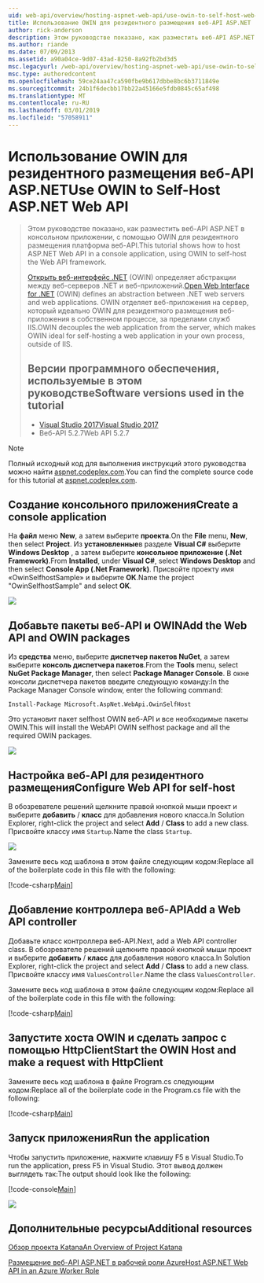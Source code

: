 ```yaml
---
uid: web-api/overview/hosting-aspnet-web-api/use-owin-to-self-host-web-api
title: Использование OWIN для резидентного размещения веб-API ASP.NET | Документация Майкрософт
author: rick-anderson
description: Этом руководстве показано, как разместить веб-API ASP.NET в консольном приложении, с помощью OWIN для резидентного размещения платформа веб-API. Откройте веб-интерфейс для .NET (OWIN) d...
ms.author: riande
ms.date: 07/09/2013
ms.assetid: a90a04ce-9d07-43ad-8250-8a92fb2bd3d5
msc.legacyurl: /web-api/overview/hosting-aspnet-web-api/use-owin-to-self-host-web-api
msc.type: authoredcontent
ms.openlocfilehash: 59ce24aa47ca590fbe9b617dbbe8bc6b3711849e
ms.sourcegitcommit: 24b1f6decbb17bb22a45166e5fdb0845c65af498
ms.translationtype: MT
ms.contentlocale: ru-RU
ms.lasthandoff: 03/01/2019
ms.locfileid: "57058911"
---
```

<a name="use-owin-to-self-host-aspnet-web-api"></a><span data-ttu-id="a3fa8-104">Использование OWIN для резидентного размещения веб-API ASP.NET</span><span class="sxs-lookup"><span data-stu-id="a3fa8-104">Use OWIN to Self-Host ASP.NET Web API</span></span> 
====================

> <span data-ttu-id="a3fa8-105">Этом руководстве показано, как разместить веб-API ASP.NET в консольном приложении, с помощью OWIN для резидентного размещения платформа веб-API.</span><span class="sxs-lookup"><span data-stu-id="a3fa8-105">This tutorial shows how to host ASP.NET Web API in a console application, using OWIN to self-host the Web API framework.</span></span>
>
> <span data-ttu-id="a3fa8-106">[Открыть веб-интерфейс .NET](http://owin.org) (OWIN) определяет абстракции между веб-серверов .NET и веб-приложений.</span><span class="sxs-lookup"><span data-stu-id="a3fa8-106">[Open Web Interface for .NET](http://owin.org) (OWIN) defines an abstraction between .NET web servers and web applications.</span></span> <span data-ttu-id="a3fa8-107">OWIN отделяет веб-приложения на сервер, который идеально OWIN для резидентного размещения веб-приложения в собственном процессе, за пределами служб IIS.</span><span class="sxs-lookup"><span data-stu-id="a3fa8-107">OWIN decouples the web application from the server, which makes OWIN ideal for self-hosting a web application in your own process, outside of IIS.</span></span>
>
> ## <a name="software-versions-used-in-the-tutorial"></a><span data-ttu-id="a3fa8-108">Версии программного обеспечения, используемые в этом руководстве</span><span class="sxs-lookup"><span data-stu-id="a3fa8-108">Software versions used in the tutorial</span></span>
>
>
> - [<span data-ttu-id="a3fa8-109">Visual Studio 2017</span><span class="sxs-lookup"><span data-stu-id="a3fa8-109">Visual Studio 2017</span></span>](https://visualstudio.microsoft.com/downloads/) 
> - <span data-ttu-id="a3fa8-110">Веб-API 5.2.7</span><span class="sxs-lookup"><span data-stu-id="a3fa8-110">Web API 5.2.7</span></span>


> [!NOTE]
> <span data-ttu-id="a3fa8-111">Полный исходный код для выполнения инструкций этого руководства можно найти [aspnet.codeplex.com](https://aspnet.codeplex.com/SourceControl/latest#Samples/WebApi/OwinSelfhostSample/ReadMe.txt).</span><span class="sxs-lookup"><span data-stu-id="a3fa8-111">You can find the complete source code for this tutorial at [aspnet.codeplex.com](https://aspnet.codeplex.com/SourceControl/latest#Samples/WebApi/OwinSelfhostSample/ReadMe.txt).</span></span>


## <a name="create-a-console-application"></a><span data-ttu-id="a3fa8-112">Создание консольного приложения</span><span class="sxs-lookup"><span data-stu-id="a3fa8-112">Create a console application</span></span>

<span data-ttu-id="a3fa8-113">На **файл** меню **New**, а затем выберите **проекта**.</span><span class="sxs-lookup"><span data-stu-id="a3fa8-113">On the **File** menu,  **New**, then select **Project**.</span></span> <span data-ttu-id="a3fa8-114">Из **установленные**в разделе **Visual C#** выберите **Windows Desktop** , а затем выберите **консольное приложение (.Net Framework)**.</span><span class="sxs-lookup"><span data-stu-id="a3fa8-114">From **Installed**, under **Visual C#**, select **Windows Desktop** and then select **Console App (.Net Framework)**.</span></span> <span data-ttu-id="a3fa8-115">Присвойте проекту имя «OwinSelfhostSample» и выберите **ОК**.</span><span class="sxs-lookup"><span data-stu-id="a3fa8-115">Name the project "OwinSelfhostSample" and select **OK**.</span></span>

[![](use-owin-to-self-host-web-api/_static/image7.png)](use-owin-to-self-host-web-api/_static/image7.png)

## <a name="add-the-web-api-and-owin-packages"></a><span data-ttu-id="a3fa8-116">Добавьте пакеты веб-API и OWIN</span><span class="sxs-lookup"><span data-stu-id="a3fa8-116">Add the Web API and OWIN packages</span></span>

<span data-ttu-id="a3fa8-117">Из **средства** меню, выберите **диспетчер пакетов NuGet**, а затем выберите **консоль диспетчера пакетов**.</span><span class="sxs-lookup"><span data-stu-id="a3fa8-117">From the **Tools** menu, select **NuGet Package Manager**, then select **Package Manager Console**.</span></span> <span data-ttu-id="a3fa8-118">В окне консоли диспетчера пакетов введите следующую команду:</span><span class="sxs-lookup"><span data-stu-id="a3fa8-118">In the Package Manager Console window, enter the following command:</span></span>

`Install-Package Microsoft.AspNet.WebApi.OwinSelfHost`

<span data-ttu-id="a3fa8-119">Это установит пакет selfhost OWIN веб-API и все необходимые пакеты OWIN.</span><span class="sxs-lookup"><span data-stu-id="a3fa8-119">This will install the WebAPI OWIN selfhost package and all the required OWIN packages.</span></span>

[![](use-owin-to-self-host-web-api/_static/image4.png)](use-owin-to-self-host-web-api/_static/image3.png)

## <a name="configure-web-api-for-self-host"></a><span data-ttu-id="a3fa8-120">Настройка веб-API для резидентного размещения</span><span class="sxs-lookup"><span data-stu-id="a3fa8-120">Configure Web API for self-host</span></span>

<span data-ttu-id="a3fa8-121">В обозревателе решений щелкните правой кнопкой мыши проект и выберите **добавить** / **класс** для добавления нового класса.</span><span class="sxs-lookup"><span data-stu-id="a3fa8-121">In Solution Explorer, right-click the project and select **Add** / **Class** to add a new class.</span></span> <span data-ttu-id="a3fa8-122">Присвойте классу имя `Startup`.</span><span class="sxs-lookup"><span data-stu-id="a3fa8-122">Name the class `Startup`.</span></span>

![](use-owin-to-self-host-web-api/_static/image5.png)

<span data-ttu-id="a3fa8-123">Замените весь код шаблона в этом файле следующим кодом:</span><span class="sxs-lookup"><span data-stu-id="a3fa8-123">Replace all of the boilerplate code in this file with the following:</span></span>

[!code-csharp[Main](use-owin-to-self-host-web-api/samples/sample1.cs)]

## <a name="add-a-web-api-controller"></a><span data-ttu-id="a3fa8-124">Добавление контроллера веб-API</span><span class="sxs-lookup"><span data-stu-id="a3fa8-124">Add a Web API controller</span></span>

<span data-ttu-id="a3fa8-125">Добавьте класс контроллера веб-API.</span><span class="sxs-lookup"><span data-stu-id="a3fa8-125">Next, add a Web API controller class.</span></span> <span data-ttu-id="a3fa8-126">В обозревателе решений щелкните правой кнопкой мыши проект и выберите **добавить** / **класс** для добавления нового класса.</span><span class="sxs-lookup"><span data-stu-id="a3fa8-126">In Solution Explorer, right-click the project and select **Add** / **Class** to add a new class.</span></span> <span data-ttu-id="a3fa8-127">Присвойте классу имя `ValuesController`.</span><span class="sxs-lookup"><span data-stu-id="a3fa8-127">Name the class `ValuesController`.</span></span>

<span data-ttu-id="a3fa8-128">Замените весь код шаблона в этом файле следующим кодом:</span><span class="sxs-lookup"><span data-stu-id="a3fa8-128">Replace all of the boilerplate code in this file with the following:</span></span>

[!code-csharp[Main](use-owin-to-self-host-web-api/samples/sample2.cs)]

## <a name="start-the-owin-host-and-make-a-request-with-httpclient"></a><span data-ttu-id="a3fa8-129">Запустите хоста OWIN и сделать запрос с помощью HttpClient</span><span class="sxs-lookup"><span data-stu-id="a3fa8-129">Start the OWIN Host and make a request with HttpClient</span></span>

<span data-ttu-id="a3fa8-130">Замените весь код шаблона в файле Program.cs следующим кодом:</span><span class="sxs-lookup"><span data-stu-id="a3fa8-130">Replace all of the boilerplate code in the Program.cs file with the following:</span></span>

[!code-csharp[Main](use-owin-to-self-host-web-api/samples/sample3.cs)]

## <a name="run-the-application"></a><span data-ttu-id="a3fa8-131">Запуск приложения</span><span class="sxs-lookup"><span data-stu-id="a3fa8-131">Run the application</span></span>

<span data-ttu-id="a3fa8-132">Чтобы запустить приложение, нажмите клавишу F5 в Visual Studio.</span><span class="sxs-lookup"><span data-stu-id="a3fa8-132">To run the application, press F5 in Visual Studio.</span></span> <span data-ttu-id="a3fa8-133">Этот вывод должен выглядеть так:</span><span class="sxs-lookup"><span data-stu-id="a3fa8-133">The output should look like the following:</span></span>

[!code-console[Main](use-owin-to-self-host-web-api/samples/sample4.cmd)]

![](use-owin-to-self-host-web-api/_static/image6.png)

## <a name="additional-resources"></a><span data-ttu-id="a3fa8-134">Дополнительные ресурсы</span><span class="sxs-lookup"><span data-stu-id="a3fa8-134">Additional resources</span></span>

[<span data-ttu-id="a3fa8-135">Обзор проекта Katana</span><span class="sxs-lookup"><span data-stu-id="a3fa8-135">An Overview of Project Katana</span></span>](../../../aspnet/overview/owin-and-katana/an-overview-of-project-katana.md)

[<span data-ttu-id="a3fa8-136">Размещение веб-API ASP.NET в рабочей роли Azure</span><span class="sxs-lookup"><span data-stu-id="a3fa8-136">Host ASP.NET Web API in an Azure Worker Role</span></span>](host-aspnet-web-api-in-an-azure-worker-role.md)
